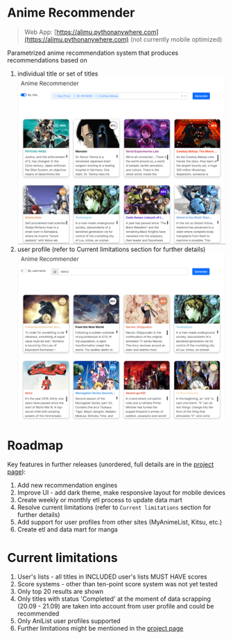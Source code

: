 # Anime Recommender

> Web App: [https://alimu.pythonanywhere.com](https://alimu.pythonanywhere.com) (not currently mobile optimized)

Parametrized anime recommendation system that produces recommendations based on
1. individual title or set of titles
![img.png](img.png)
2. user profile (refer to Current limitations section for further details)
![img_1.png](img_1.png)

# Roadmap
Key features in further releases (unordered, full details are in the [project page](https://github.com/users/AlimU11/projects/1)):
1. Add new recommendation engines
2. Improve UI - add dark theme, make responsive layout for mobile devices
3. Create weekly or monthly etl process to update data mart
4. Resolve current limitations (refer to `Current limitations` section for further details)
5. Add support for user profiles from other sites (MyAnimeList, Kitsu, etc.)
6. Create etl and data mart for manga

# Current limitations
1. User's lists - all titles in INCLUDED user's lists MUST HAVE scores
2. Score systems - other than ten-point score system was not yet tested
3. Only top 20 results are shown
4. Only titles with status 'Completed' at the moment of data scrapping (20.09 - 21.09) are taken into account from user profile and could be recommended
5. Only AniList user profiles supported
6. Further limitations might be mentioned in the [project page](https://github.com/users/AlimU11/projects/1)

